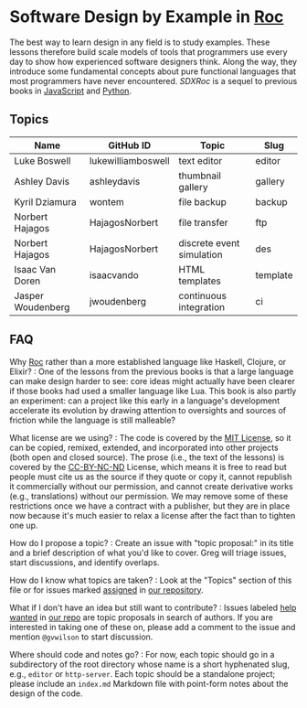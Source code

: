 # Software Design by Example in [Roc][roc]

The best way to learn design in any field is to study examples.
These lessons therefore build scale models of tools that programmers use every day
to show how experienced software designers think.
Along the way,
they introduce some fundamental concepts about pure functional languages
that most programmers have never encountered.
*SDXRoc* is a sequel to previous books in [JavaScript][sdxjs] and [Python][sdxpy].

## Topics

| Name              | GitHub ID          | Topic                     | Slug     |
| ----------------- | ------------------ | ------------------------- | -------- |
| Luke Boswell      | lukewilliamboswell | text editor               | editor   |
| Ashley Davis      | ashleydavis        | thumbnail gallery         | gallery  |
| Kyril Dziamura    | wontem             | file backup               | backup   |
| Norbert Hajagos   | HajagosNorbert     | file transfer             | ftp      |
| Norbert Hajagos   | HajagosNorbert     | discrete event simulation | des      |
| Isaac Van Doren   | isaacvando         | HTML templates            | template |
| Jasper Woudenberg | jwoudenberg        | continuous integration    | ci       |

## FAQ

Why [Roc][roc] rather than a more established language like Haskell, Clojure, or Elixir?
:   One of the lessons from the previous books is that
    a large language can make design harder to see:
    core ideas might actually have been clearer
    if those books had used a smaller language like Lua.
    This book is also partly an experiment:
    can a project like this early in a language's development
    accelerate its evolution
    by drawing attention to oversights and sources of friction
    while the language is still malleable?

What license are we using?
:   The code is covered by the [MIT License][mit-license],
    so it can be copied, remixed, extended, and incorporated into other projects
    (both open and closed source).
    The prose (i.e., the text of the lessons) is covered by
    the [CC-BY-NC-ND][cc-by-nc-nd] License,
    which means it is free to read
    but people must cite us as the source if they quote or copy it,
    cannot republish it commercially without our permission,
    and cannot create derivative works (e.g., translations) without our permission.
    We may remove some of these restrictions once we have a contract with a publisher,
    but they are in place now because it's much easier to relax a license after the fact
    than to tighten one up.

How do I propose a topic?
:   Create an issue with "topic proposal:" in its title
    and a brief description of what you'd like to cover.
    Greg will triage issues, start discussions, and identify overlaps.

How do I know what topics are taken?
:   Look at the "Topics" section of this file
    or for issues marked [assigned][assigned] in [our repository][repo].

What if I don't have an idea but still want to contribute?
:   Issues labeled [help wanted][help-wanted] in [our repo][repo]
    are topic proposals in search of authors.
    If you are interested in taking one of these on,
    please add a comment to the issue and mention `@gvwilson` to start discussion.

Where should code and notes go?
:   For now,
    each topic should go in a subdirectory of the root directory
    whose name is a short hyphenated slug,
    e.g., `editor` or `http-server`.
    Each topic should be a standalone project;
    please include an `index.md` Markdown file
    with point-form notes about the design of the code.

[assigned]: https://github.com/roc-lang/book-of-examples/labels/assigned
[cc-by-nc-nd]: https://creativecommons.org/licenses/by-nc-nd/4.0/legalcode
[help-wanted]: https://github.com/roc-lang/book-of-examples/labels/help-wanted
[mit-license]: https://opensource.org/license/MIT
[repo]: https://github.com/roc-lang/book-of-examples
[roc]: https://www.roc-lang.org/
[sdxjs]: https://third-bit.com/sdxjs/
[sdxpy]: https://third-bit.com/sdxpy/
